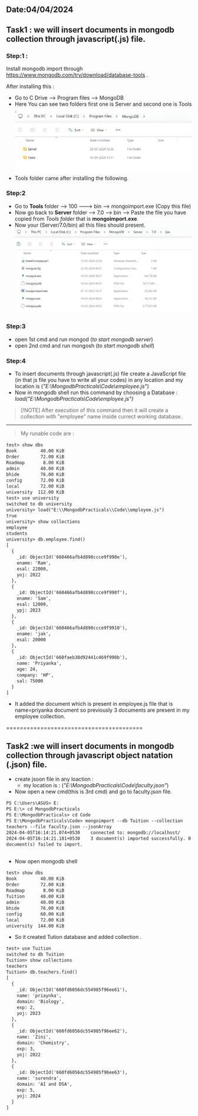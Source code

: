 Date:04/04/2024
---------------

## Task1 : we will insert documents in mongodb collection through javascript(.js) file.

### Step:1 : 
Install mongodb import through https://www.mongodb.com/try/download/database-tools .

After installing this :
- Go to C Drive -->  Program files -->  MongoDB 
- Here You can see two folders first one is Server and  second one is Tools .
![alt text](mongo1tools.png)
- Tools folder came after installing the following.

### Step:2
- Go to **Tools** folder --> 100 ---> bin --> mongoimport.exe (Copy this file) 
- Now go back to **Server** folder --> 7.0 --> bin --> Paste the file you have copied from  _Tools folder_ that is **mongoimport.exe**.
- Now your (Server/7.0/bin)  all this files should present.
![alt text](mongodbtollls2serverbin.png)
### Step:3
- open 1st cmd and run mongod (_to start mongodb server_)
- open 2nd cmd and run mongosh (_to start mongodb shell_)

### Step:4
- To insert documents through javascript(.js) file create a JavaScript file (in that js file you have to write all your codes) in any location and my location is   (_"E:\\MongodbPracticals\\Code\\employee.js"_)  
- Now in mongodb shell run this command by choosing a Database :
 _load("E:\\MongodbPracticals\\Code\\employee.js")_

> [!NOTE] After execution of this command then it will create a collection with "employee" name inside currect working database.


______________________________________________
> My runable code are :

```
test> show dbs
Book         40.00 KiB
Order        72.00 KiB
Roadmap       8.00 KiB
admin        40.00 KiB
bhide        76.00 KiB
config       72.00 KiB
local        72.00 KiB
university  112.00 KiB
test> use university
switched to db university
university> load("E:\\MongodbPracticals\\Code\\employee.js")
true
university> show collections
employee
students
university> db.employee.find()
[
  {
    _id: ObjectId('660466afb4d898ccce9f990e'),
    ename: 'Ram',
    esal: 22000,
    yoj: 2022
  },
  {
    _id: ObjectId('660466afb4d898ccce9f990f'),
    ename: 'Sam',
    esal: 12000,
    ypj: 2023
  },
  {
    _id: ObjectId('660466afb4d898ccce9f9910'),
    ename: 'jak',
    esal: 20000
  },
  {
    _id: ObjectId('660faeb38d92441c469f990b'),
    name: 'Priyanka',
    age: 24,
    company: 'HP',
    sal: 75000
  }
]
```
- It added the document which is present in employee.js file that is name=priyanka document so previously 3 documents are present in my employee collection.


========================================

## Task2 :we will insert documents in mongodb collection through javascript object natation (.json) file.

- create jsoon file in any loaction :
  - my location is :   (_"E:\MongodbPracticals\Code\faculty.json"_)  
- Now open a new cmd(this is 3rd cmd) and go to faculty.json file.


```
PS C:\Users\ASUS> E:
PS E:\> cd MongodbPracticals
PS E:\MongodbPracticals> cd Code
PS E:\MongodbPracticals\Code> mongoimport --db Tuition --collection teachers --file faculty.json --jsonArray
2024-04-05T16:14:21.074+0530    connected to: mongodb://localhost/
2024-04-05T16:14:21.181+0530    3 document(s) imported successfully. 0 document(s) failed to import.


```
- Now open mongodb shell

``` 
test> show dbs
Book         40.00 KiB
Order        72.00 KiB
Roadmap       8.00 KiB
Tuition      40.00 KiB
admin        40.00 KiB
bhide        76.00 KiB
config       60.00 KiB
local        72.00 KiB
university  144.00 KiB
```
- So it created Tution database and added collection .

```
test> use Tuition
switched to db Tuition
Tuition> show collections
teachers
Tuition> db.teachers.find()
[
  {
    _id: ObjectId('660fd6056dc554985f96ee61'),
    name: 'priaynka',
    domain: 'Biology',
    exp: 2,
    yoj: 2023
  },
  {
    _id: ObjectId('660fd6056dc554985f96ee62'),
    name: 'Zini',
    domain: 'Chemistry',
    exp: 3,
    yoj: 2022
  },
  {
    _id: ObjectId('660fd6056dc554985f96ee63'),
    name: 'surendra',
    domain: 'AI and DSA',
    exp: 5,
    yoj: 2024
  }
] 
```
